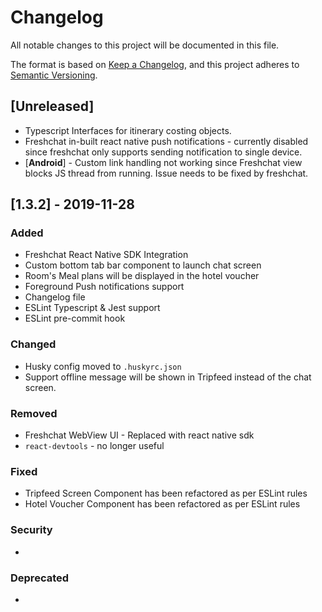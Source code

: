 # Changelog

All notable changes to this project will be documented in this file.

The format is based on [Keep a Changelog](https://keepachangelog.com/en/1.0.0/),
and this project adheres to [Semantic Versioning](https://semver.org/spec/v2.0.0.html).

## [Unreleased]

- Typescript Interfaces for itinerary costing objects.
- Freshchat in-built react native push notifications - currently disabled since freshchat only supports sending notification to single device.
- [**Android**] - Custom link handling not working since Freshchat view blocks JS thread from running. Issue needs to be fixed by freshchat.

## [1.3.2] - 2019-11-28

### Added

- Freshchat React Native SDK Integration
- Custom bottom tab bar component to launch chat screen
- Room's Meal plans will be displayed in the hotel voucher
- Foreground Push notifications support
- Changelog file
- ESLint Typescript & Jest support
- ESLint pre-commit hook

### Changed

- Husky config moved to `.huskyrc.json`
- Support offline message will be shown in Tripfeed instead of the chat screen.

### Removed

- Freshchat WebView UI - Replaced with react native sdk
- `react-devtools` - no longer useful

### Fixed

- Tripfeed Screen Component has been refactored as per ESLint rules
- Hotel Voucher Component has been refactored as per ESLint rules

### Security

-

### Deprecated

-
